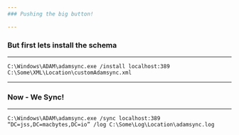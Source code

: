 ```yaml
---
### Pushing the big button!

---
```

### But first lets install the schema
----
```shell
C:\Windows\ADAM\adamsync.exe /install localhost:389 C:\Some\XML\Location\customAdamsync.xml
```

---
### Now - We Sync!
----
```shell
C:\Windows\ADAM\adamsync.exe /sync localhost:389 “DC=jss,DC=macbytes,DC=io” /log C:\Some\Log\Location\adamsync.log
```

